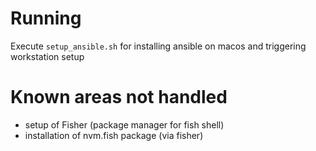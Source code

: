 # Running

Execute `setup_ansible.sh` for installing ansible on macos and triggering workstation setup

# Known areas not handled

 * setup of Fisher (package manager for fish shell)
 * installation of nvm.fish package (via fisher)